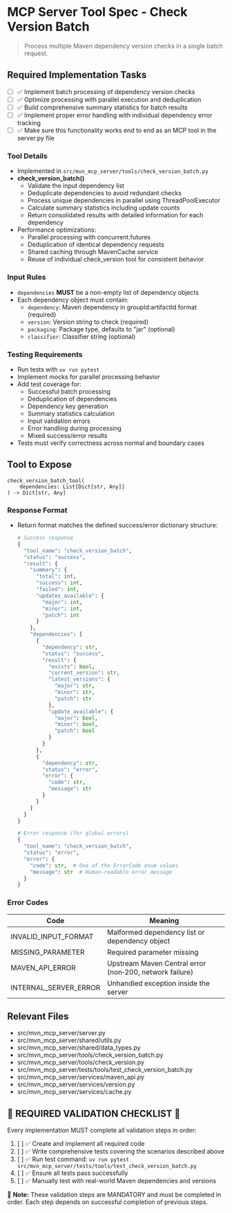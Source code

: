 # MCP Server Tool Spec - Check Version Batch

> Process multiple Maven dependency version checks in a single batch request.

## Required Implementation Tasks

- [ ] ✅ Implement batch processing of dependency version checks
- [ ] ✅ Optimize processing with parallel execution and deduplication
- [ ] ✅ Build comprehensive summary statistics for batch results
- [ ] ✅ Implement proper error handling with individual dependency error tracking
- [ ] ✅ Make sure this functionality works end to end as an MCP tool in the server.py file

### Tool Details
- Implemented in `src/mvn_mcp_server/tools/check_version_batch.py`
- **check_version_batch()**
  - Validate the input dependency list
  - Deduplicate dependencies to avoid redundant checks
  - Process unique dependencies in parallel using ThreadPoolExecutor
  - Calculate summary statistics including update counts
  - Return consolidated results with detailed information for each dependency
- Performance optimizations:
  - Parallel processing with concurrent.futures
  - Deduplication of identical dependency requests
  - Shared caching through MavenCache service
  - Reuse of individual check_version tool for consistent behavior

### Input Rules
- `dependencies` **MUST** be a non-empty list of dependency objects
- Each dependency object must contain:
  - `dependency`: Maven dependency in groupId:artifactId format (required)
  - `version`: Version string to check (required)
  - `packaging`: Package type, defaults to "jar" (optional)
  - `classifier`: Classifier string (optional)

### Testing Requirements
- Run tests with `uv run pytest`
- Implement mocks for parallel processing behavior
- Add test coverage for:
  - Successful batch processing
  - Deduplication of dependencies
  - Dependency key generation
  - Summary statistics calculation
  - Input validation errors
  - Error handling during processing
  - Mixed success/error results
- Tests must verify correctness across normal and boundary cases

## Tool to Expose

```text
check_version_batch_tool(
    dependencies: List[Dict[str, Any]]
) -> Dict[str, Any]
```

### Response Format
- Return format matches the defined success/error dictionary structure:
  ```python
  # Success response
  {
    "tool_name": "check_version_batch",
    "status": "success",
    "result": {
      "summary": {
        "total": int,
        "success": int,
        "failed": int,
        "updates_available": {
          "major": int,
          "minor": int,
          "patch": int
        }
      },
      "dependencies": [
        {
          "dependency": str,
          "status": "success",
          "result": {
            "exists": bool,
            "current_version": str,
            "latest_versions": {
              "major": str,
              "minor": str,
              "patch": str
            },
            "update_available": {
              "major": bool,
              "minor": bool,
              "patch": bool
            }
          }
        },
        {
          "dependency": str,
          "status": "error",
          "error": {
            "code": str,
            "message": str
          }
        }
      ]
    }
  }
  
  # Error response (for global errors)
  {
    "tool_name": "check_version_batch",
    "status": "error",
    "error": {
      "code": str,  # One of the ErrorCode enum values
      "message": str  # Human-readable error message
    }
  }
  ```

### Error Codes

| Code | Meaning |
|------|---------|
| INVALID_INPUT_FORMAT | Malformed dependency list or dependency object |
| MISSING_PARAMETER    | Required parameter missing |
| MAVEN_API_ERROR      | Upstream Maven Central error (non‑200, network failure) |
| INTERNAL_SERVER_ERROR| Unhandled exception inside the server |

## Relevant Files
- src/mvn_mcp_server/server.py
- src/mvn_mcp_server/shared/utils.py
- src/mvn_mcp_server/shared/data_types.py
- src/mvn_mcp_server/tools/check_version_batch.py
- src/mvn_mcp_server/tools/check_version.py
- src/mvn_mcp_server/tests/tools/test_check_version_batch.py
- src/mvn_mcp_server/services/maven_api.py
- src/mvn_mcp_server/services/version.py
- src/mvn_mcp_server/services/cache.py


## 🚨 REQUIRED VALIDATION CHECKLIST 🚨

Every implementation MUST complete all validation steps in order:

1. [ ] ✅ Create and implement all required code
2. [ ] ✅ Write comprehensive tests covering the scenarios described above
3. [ ] ✅ Run test command: `uv run pytest src/mvn_mcp_server/tests/tools/test_check_version_batch.py`
4. [ ] ✅ Ensure all tests pass successfully
5. [ ] ✅ Manually test with real-world Maven dependencies and versions

📝 **Note:** These validation steps are MANDATORY and must be completed in order. Each step depends on successful completion of previous steps.